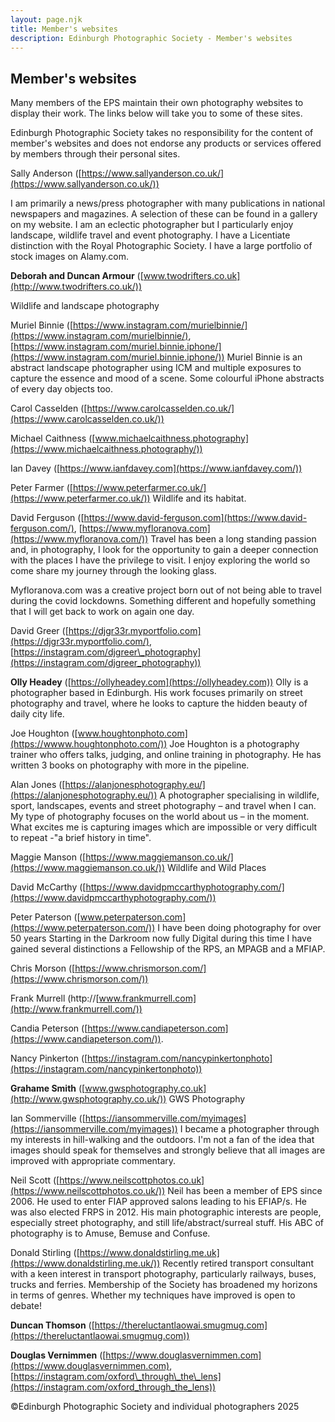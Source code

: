 ```yaml
---
layout: page.njk
title: Member's websites
description: Edinburgh Photographic Society - Member's websites
---
```


## Member's websites

Many members of the EPS maintain their own photography websites to display their work. The links below will take you to some of these sites.

Edinburgh Photographic Society takes no responsibility for the content of member's websites and does not endorse any products or services offered by members through their personal sites.

Sally Anderson ([https://www.sallyanderson.co.uk/](https://www.sallyanderson.co.uk/))

I am primarily a news/press photographer with many publications in national newspapers and magazines. A selection of these can be found in a gallery on my website. I am an eclectic photographer but I particularly enjoy landscape, wildlife travel and event photography. I have a Licentiate distinction with the Royal Photographic Society. I have a large portfolio of stock images on Alamy.com.

**Deborah and Duncan Armour** ([www.twodrifters.co.uk](http://www.twodrifters.co.uk/))

Wildlife and landscape photography

Muriel Binnie ([https://www.instagram.com/murielbinnie/](https://www.instagram.com/murielbinnie/), [https://www.instagram.com/muriel.binnie.iphone/](https://www.instagram.com/muriel.binnie.iphone/))
Muriel Binnie is an abstract landscape photographer using ICM and multiple exposures to capture the essence and mood of a scene. Some colourful iPhone abstracts of every day objects too.

Carol Casselden ([https://www.carolcasselden.co.uk/](https://www.carolcasselden.co.uk/))

Michael Caithness ([www.michaelcaithness.photography](https://www.michaelcaithness.photography/))

Ian Davey ([https://www.ianfdavey.com](https://www.ianfdavey.com/))

Peter Farmer ([https://www.peterfarmer.co.uk/](https://www.peterfarmer.co.uk/))
Wildlife and its habitat.

David Ferguson ([https://www.david-ferguson.com](https://www.david-ferguson.com/), [https://www.myfloranova.com](https://www.myfloranova.com/))
Travel has been a long standing passion and, in photography, I look for the opportunity to gain a deeper connection with the places I have the privilege to visit. I enjoy exploring the world so come share my journey through the looking glass.

Myfloranova.com was a creative project born out of not being able to travel during the covid lockdowns. Something different and hopefully something that I will get back to work on again one day.

David Greer ([https://djgr33r.myportfolio.com](https://djgr33r.myportfolio.com/), [https://instagram.com/djgreer\_photography](https://instagram.com/djgreer_photography))

**Olly Headey** ([https://ollyheadey.com](https://ollyheadey.com))
Olly is a photographer based in Edinburgh. His work focuses primarily on street photography and travel, where he looks to capture the hidden beauty of daily city life.

Joe Houghton ([www.houghtonphoto.com](https://wwww.houghtonphoto.com/))
Joe Houghton is a photography trainer who offers talks, judging, and online training in photography. He has written 3 books on photography with more in the pipeline.

Alan Jones ([https://alanjonesphotography.eu/](https://alanjonesphotography.eu/))
A photographer specialising in wildlife, sport, landscapes, events and street photography – and travel when I can. My type of photography focuses on the world about us – in the moment. What excites me is capturing images which are impossible or very difficult to repeat -"a brief history in time".

Maggie Manson ([https://www.maggiemanson.co.uk/](https://www.maggiemanson.co.uk/))
Wildlife and Wild Places

David McCarthy ([https://www.davidpmccarthyphotography.com/](https://www.davidpmccarthyphotography.com/))

Peter Paterson ([www.peterpaterson.com](https://www.peterpaterson.com/))
I have been doing photography for over 50 years Starting in the Darkroom now fully Digital during this time I have gained several distinctions a Fellowship of the RPS, an MPAGB and a MFIAP.

Chris Morson ([https://www.chrismorson.com/](https://www.chrismorson.com/))

Frank Murrell (http://[www.frankmurrell.com](http://www.frankmurrell.com/))

Candia Peterson ([https://www.candiapeterson.com](https://www.candiapeterson.com/)).

Nancy Pinkerton ([https://instagram.com/nancypinkertonphoto](https://instagram.com/nancypinkertonphoto))

**Grahame Smith** ([www.gwsphotography.co.uk](http://www.gwsphotography.co.uk/))
GWS Photography

Ian Sommerville ([https://iansommerville.com/myimages](https://iansommerville.com/myimages))
I became a photographer through my interests in hill-walking and the outdoors. I'm not a fan of the idea that images should speak for themselves and strongly believe that all images are improved with appropriate commentary.

Neil Scott ([https://www.neilscottphotos.co.uk](https://www.neilscottphotos.co.uk/))
Neil has been a member of EPS since 2006. He used to enter FIAP approved salons leading to his EFIAP/s. He was also elected FRPS in 2012. His main photographic interests are people, especially street photography, and still life/abstract/surreal stuff. His ABC of photography is to Amuse, Bemuse and Confuse.

Donald Stirling ([https://www.donaldstirling.me.uk](https://www.donaldstirling.me.uk/))
Recently retired transport consultant with a keen interest in transport photography, particularly railways, buses, trucks and ferries. Membership of the Society has broadened my horizons in terms of genres. Whether my techniques have improved is open to debate!

**Duncan Thomson** ([https://thereluctantlaowai.smugmug.com](https://thereluctantlaowai.smugmug.com))

**Douglas Vernimmen** ([https://www.douglasvernimmen.com](https://www.douglasvernimmen.com), [https://instagram.com/oxford\_through\_the\_lens](https://instagram.com/oxford_through_the_lens))

<p class="text-sm mt-12">©Edinburgh Photographic Society and individual photographers 2025</p>